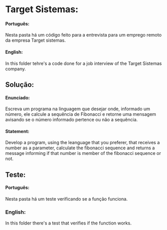 # Target Sistemas:

#### Português:

Nesta pasta há um código feito para a entrevista para um emprego remoto da empresa Target sistemas.

#### English:

In this folder tehre's a code done for a job interview of the Target Sistemas company.

## Solução:

#### Enunciado:

Escreva um programa na linguagem que desejar onde, informado um número, ele calcule a sequência de Fibonacci e 
retorne uma mensagem avisando se o número informado pertence ou não a sequência.

#### Statement:

Develop a program, using the leanguage that you preferer, that receives a number as a parameter, calculate the fibonacci sequence
and returns a message informing if that number is member of the fibonacci sequence or not.

## Teste:

#### Português:

Nesta pasta há um teste verificando se a função funciona.

### English:

In this folder there's a test that verifies if the function works.
